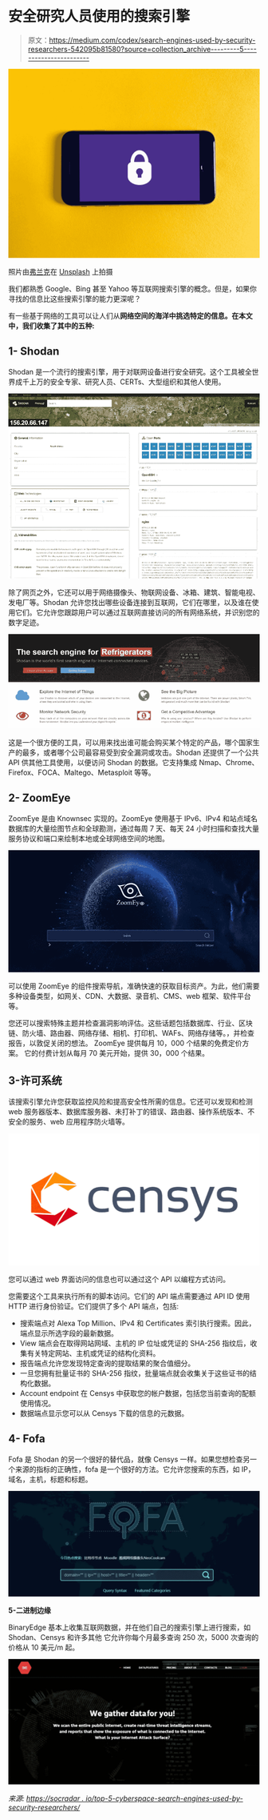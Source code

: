# 安全研究人员使用的搜索引擎

> 原文：<https://medium.com/codex/search-engines-used-by-security-researchers-542095b81580?source=collection_archive---------5----------------------->

![](img/04cdcfaceeae9a8d907824f566c8054d.png)

照片由[弗兰克](https://unsplash.com/@franckinjapan?utm_source=medium&utm_medium=referral)在 [Unsplash](https://unsplash.com?utm_source=medium&utm_medium=referral) 上拍摄

我们都熟悉 Google、Bing 甚至 Yahoo 等互联网搜索引擎的概念。但是，如果你寻找的信息比这些搜索引擎的能力更深呢？

有一些基于网络的工具可以让人们从**网络空间的海洋中挑选特定的信息。在本文中，我们收集了其中的五种:**

## 1- Shodan

Shodan 是一个流行的搜索引擎，用于对联网设备进行安全研究。这个工具被全世界成千上万的安全专家、研究人员、CERTs、大型组织和其他人使用。

![](img/06e81a6ed4bb20080601862bdb71952c.png)

除了网页之外，它还可以用于网络摄像头、物联网设备、冰箱、建筑、智能电视、发电厂等。Shodan 允许您找出哪些设备连接到互联网，它们在哪里，以及谁在使用它们。它允许您跟踪用户可以通过互联网直接访问的所有网络系统，并识别您的数字足迹。

![](img/efcf3661d2d5d1b5552885229db5d171.png)

这是一个很方便的工具，可以用来找出谁可能会购买某个特定的产品，哪个国家生产的最多，或者哪个公司最容易受到安全漏洞或攻击。Shodan 还提供了一个公共 API 供其他工具使用，以便访问 Shodan 的数据。它支持集成 Nmap、Chrome、Firefox、FOCA、Maltego、Metasploit 等等。

## 2- ZoomEye

ZoomEye 是由 Knownsec 实现的。ZoomEye 使用基于 IPv6、IPv4 和站点域名数据库的大量绘图节点和全球勘测，通过每周 7 天、每天 24 小时扫描和查找大量服务协议和端口来绘制本地或全球网络空间的地图。

![](img/19bc1f2531e3598db0e1e26e97ad25ce.png)

可以使用 ZoomEye 的组件搜索导航，准确快速的获取目标资产。为此，他们需要多种设备类型，如网关、CDN、大数据、录音机、CMS、web 框架、软件平台等。

您还可以搜索特殊主题并检查漏洞影响评估。这些话题包括数据库、行业、区块链、防火墙、路由器、网络存储、相机、打印机、WAFs、网络存储等。，并检查报告，以敦促关闭的想法。
ZoomEye 提供每月 10，000 个结果的免费定价方案。
它的付费计划从每月 70 美元开始，提供 30，000 个结果。

## **3-许可系统**

该搜索引擎允许您获取监控风险和提高安全性所需的信息。它还可以发现和检测 web 服务器版本、数据库服务器、未打补丁的错误、路由器、操作系统版本、不安全的服务、web 应用程序防火墙等。

![](img/75474c0c246cbd80fc6cbd06a3e94e08.png)

您可以通过 web 界面访问的信息也可以通过这个 API 以编程方式访问。

您需要这个工具来执行所有的脚本访问。它们的 API 端点需要通过 API ID 使用 HTTP 进行身份验证。它们提供了多个 API 端点，包括:

*   搜索端点对 Alexa Top Million、IPv4 和 Certificates 索引执行搜索。因此，端点显示所选字段的最新数据。
*   View 端点会在取得网站网域、主机的 IP 位址或凭证的 SHA-256 指纹后，收集有关特定网站、主机或凭证的结构化资料。
*   报告端点允许您发现特定查询的提取结果的聚合值细分。
*   一旦您拥有批量证书的 SHA-256 指纹，批量端点就会收集关于这些证书的结构化数据。
*   Account endpoint 在 Censys 中获取您的帐户数据，包括您当前查询的配额使用情况。
*   数据端点显示您可以从 Censys 下载的信息的元数据。

## 4- Fofa

Fofa 是 Shodan 的另一个很好的替代品，就像 Censys 一样。如果您想检查另一个来源的指标的正确性，fofa 是一个很好的方法。它允许您搜索的东西，如 IP，域名，主机，标题和标题。

![](img/5e0dec870f855570f311272c0bad1b59.png)

**5-二进制边缘**

BinaryEdge 基本上收集互联网数据，并在他们自己的搜索引擎上进行搜索，如 Shodan、Censys 和许多其他
它允许你每个月最多查询 250 次，5000 次查询的价格从 10 美元/m 起。

![](img/7a516bf967ae3279dcf34128dbf02d70.png)

*来源:* [*https://socradar . io/top-5-cyberspace-search-engines-used-by-security-researchers/*](https://socradar.io/top-5-cyberspace-search-engines-used-by-security-researchers/)